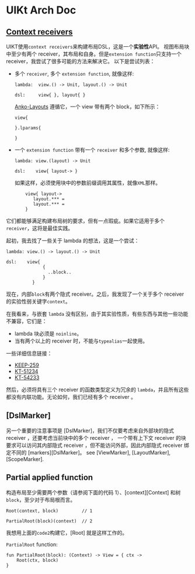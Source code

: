 # UIKt Arch Doc

## [Context receivers](https://github.com/Kotlin/KEEP/blob/context-receivers/proposals/context-receivers.md)

UIKT使用`context receivers`来构建布局DSL，这是一个**实验性**API。
视图布局块中至少有两个 receiver，其布局和自身。但是`extension function`只支持一个 receiver，我尝试了很多可能的方法来解决它。
以下是尝试列表：

* 多个 `receiver`, 多个 `extension function`, 就像这样:

  ```
  lambda:  view.() -> Unit, layout.() -> Unit
  
  dsl:     view{ }, layout{ }
  ```

  [Anko-Layouts](https://github.com/Kotlin/anko/wiki/Anko-Layouts) 遵循它，一个 view 带有两个 block，如下所示：
  
  ```
  view{
    
  }.lparams{
  
  }
  ```

* 一个 `extension function` 带有一个 `receiver` 和多个参数, 就像这样:

  ```
  lambda: view.(layout) -> Unit
  
  dsl:    view{ layout-> }
  ```

  如果这样，必须使用块中的参数前缀调用其属性，就像`XML`那样。
  
  ```
      view{ layout->
         layout.*** =
         layout.*** =
      }
  ```
它们都能够满足构建布局树的要求，但有一点瑕疵。如果它适用于多个`receiver`，这将是最佳实践。

起初，我去找了一些关于 lambda 的想法，这是一个尝试：

```
lambda: view.() -> layout.() -> Unit

dsl:    view{
              {
                ..block..
              }
          }
```

现在，内部`block`有两个隐式 receiver。之后，我发现了一个关于多个 receiver 的实验性弱关键字`context`。

在我看来，与嵌套 `lambda` 没有区别，由于其实验性质，有些东西与其他一些功能不兼容，它们是： 
- lambda 块必须是 `noinline`。
- 当有两个以上的 receiver 时，不能与`typealias`一起使用。

一些详细信息链接：

- [KEEP-259](https://github.com/Kotlin/KEEP/blob/context-receivers/proposals/context-receivers.md#detailed-design)
- [KT-51234](https://youtrack.jetbrains.com/issue/KT-51234/Context-receivers-can-be-duplicated-in-function-declaration)
- [KT-54233](https://youtrack.jetbrains.com/issue/KT-54233/Lambda-context-receiver-definitions-can-no-longer-accept-multiple-reified-generic-context-parameters)

然后，必须将具有三个 receiver 的函数类型定义为冗余的 `lambda`，并且所有这些都没有内联功能。无论如何，我们已经有多个 receiver 。


## [DslMarker]
另一个重要的注意事项是 [DslMarker]，我们不仅要考虑来自外部块的隐式 receiver ，还要考虑当前块中的多个 receiver ，
一个带有上下文 receiver 的块要求可以访问其内部隐式 receiver ，但不能访问外部，因此内部隐式 receiver 绑定不同的 [markers][DslMarker]。
see [ViewMarker], [LayoutMarker], [ScopeMarker].

## Partial applied function

构造布局至少需要两个参数（请参阅下面的代码 1）、[context][Context] 和树`block`，至少对于布局根而言。

```
Root(context, block)         // 1

PartialRoot(block)(context)  // 2
```

我想用上面的`code2`构建它，[Root] 就是这样工作的。

`PartialRoot` function:
```
fun PartialRoot(block): (Context) -> View = { ctx ->
    Root(ctx, block)
}
```
